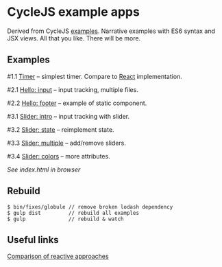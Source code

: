 # CycleJS example apps

Derived from CycleJS [examples](https://github.com/staltz/cycle/tree/master/examples/).
Narrative examples with ES6 syntax and JSX views. All that you like.
There will be more.

## Examples

\#1.1 [Timer](https://github.com/ivan-kleshnin/cyclejs-examples/tree/master/static/1.1-timer) – simplest timer. Compare to [React](http://jsfiddle.net/martinaglv/3fZT2/light/) implementation.

\#2.1 [Hello: input](https://github.com/ivan-kleshnin/cyclejs-examples/tree/master/static/2.1-hello) – input tracking, multiple files.

\#2.2 [Hello: footer](https://github.com/ivan-kleshnin/cyclejs-examples/tree/master/static/2.1-hello) – example of static component.

\#3.1 [Slider: intro](https://github.com/ivan-kleshnin/cyclejs-examples/tree/master/static/3.1-slider-intro) – input tracking with slider.

\#3.2 [Slider: state](https://github.com/ivan-kleshnin/cyclejs-examples/tree/master/static/3.2-slider-state) – reimplement state.

\#3.3 [Slider: multiple](https://github.com/ivan-kleshnin/cyclejs-examples/tree/master/static/3.3-slider-multiple) – add/remove sliders.

\#3.4 [Slider: colors](https://github.com/ivan-kleshnin/cyclejs-examples/tree/master/static/3.4-slider-colors) – more attributes.

*See index.html in browser*

## Rebuild

```
$ bin/fixes/globule // remove broken lodash dependency
$ gulp dist         // rebuild all examples
$ gulp              // rebuild & watch
```

## Useful links

[Comparison of reactive approaches](https://github.com/Paqmind/reactive)